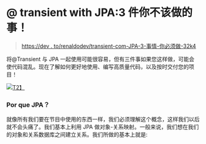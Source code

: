 # @ transient with JPA:3 件你不该做的事！

> [https://dev . to/renaldodev/transient-com-JPA-3-事情-你必须做-32k4](https://dev.to/rinaldodev/transient-com-jpa-3-coisas-que-voc-no-deve-fazer-32k4)

将@Transient 与 JPA 一起使用可能很容易，但有三件事如果您这样做，可能会使代码混乱。现在了解如何更好地使用、编写高质量代码，以及按时交付您的项目！

[![](../Images/0a2ef87c5d15a88055060bd1c3af65e0.png)T2】](https://res.cloudinary.com/practicaldev/image/fetch/s--pYQh2cl0--/c_limit%2Cf_auto%2Cfl_progressive%2Cq_auto%2Cw_880/https://cdn-images-1.medium.com/max/790/1%2AduFhNfAC8jFRVFpoigtEPA.jpeg)

### [](#por-que-jpa)Por que JPA？

就像所有我们要在节目中使用的东西一样，我们必须理解这个概念，这样我们以后就不会头痛了。我们基本上利用 JPA 做对象-关系映射。一般来说，我们想在我们的对象和关系数据库之间建立关系。我们所做的基本上就是: